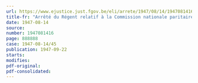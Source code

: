 ```yaml
---
url: https://www.ejustice.just.fgov.be/eli/arrete/1947/08/14/1947081416/justel
title-fr: "Arrêté du Régent relatif à la Commission nationale paritaire de la construction métallique"
date: 1947-08-14
source:
number: 1947081416
page: 888888
case: 1947-08-14/45
publication: 1947-09-22
starts:
modifies:
pdf-original:
pdf-consolidated:
---
```


